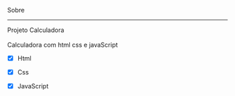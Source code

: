 Sobre
___
Projeto Calculadora<br>
<br>
Calculadora com html css e javaScript 
* [x] Html
* [x] Css
* [x] JavaScript


